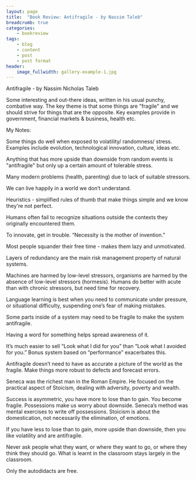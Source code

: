 ```yaml
---
layout: page
title:  "Book Review: Antifragile - by Nassim Taleb"
breadcrumb: true
categories:
    - bookreview
tags:
    - blog
    - content
    - post
    - post format
header:
    image_fullwidth: gallery-example-1.jpg
---
```

Antifragile - by Nassim Nicholas Taleb

Some interesting and out-there ideas, written in his usual punchy, combative way. The key theme is that some things are "fragile" and we should strive for things that are the opposite. Key examples provide in government, financial markets & business, health etc.

My Notes:

Some things do well when exposed to volatility/ randomness/ stress. Examples include evolution, technological innovation, culture, ideas etc.

Anything that has more upside than downside from random events is "antifragile" but only up a certain amount of tolerable stress.

Many modern problems (health, parenting) due to lack of suitable stressors.

We can live happily in a world we don’t understand.

Heuristics - simplified rules of thumb that make things simple and we know they're not perfect.

Humans often fail to recognize situations outside the contexts they originally encountered them.

To innovate, get in trouble.  “Necessity is the mother of invention.”

Most people squander their free time - makes them lazy and unmotivated.

Layers of redundancy are the main risk management property of natural systems.

Machines are harmed by low-level stressors, organisms are harmed by the absence of low-level stressors (hormesis). Humans do better with acute than with chronic 
stressors, but need time for recovery.

Language learning is best when you need to communicate under pressure, or situational difficulty, suspending one’s fear of making mistakes.

Some parts inside of a system may need to be fragile to make the system antifragile.

Having a word for something helps spread awareness of it.

It’s much easier to sell “Look what I did for you” than “Look what I avoided for you.” Bonus system based on “performance” exacerbates this.

Antifragile doesn’t need to have as accurate a picture of the world as the fragile. Make things more robust to defects and forecast errors.

Seneca was the richest man in the Roman Empire. He focused on the practical aspect of Stoicism, dealing with adversity, poverty and wealth.

Success is asymmetric, you have more to lose than to gain. You become fragile. Possessions make us worry about downside. Seneca’s method was mental exercises to write off possessions. Stoicism is about the domestication, not necessarily the elimination, of emotions.

If you have less to lose than to gain, more upside than downside, then you like volatility and are antifragile.

Never ask people what they want, or where they want to go, or where they think they should go.
What is learnt in the classroom stays largely in the classroom.

Only the autodidacts are free.
